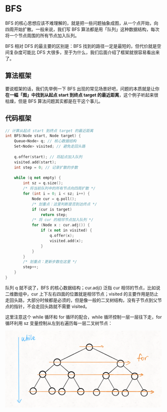 # BFS

BFS 的核心思想应该不难理解的，就是把一些问题抽象成图，从一个点开始，向四周开始扩散。一般来说，我们写 BFS 算法都是用「队列」这种数据结构，每次将一个节点周围的所有节点加入队列。

BFS 相对 DFS 的最主要的区别是：BFS 找到的路径一定是最短的，但代价就是空间复杂度可能比 DFS 大很多，至于为什么，我们后面介绍了框架就很容易看出来了。

## 算法框架

要说框架的话，我们先举例一下 BFS 出现的常见场景好吧，问题的本质就是让你**在一幅「图」中找到从起点 start 到终点 target 的最近距离**，这个例子听起来很枯燥，但是 BFS 算法问题其实都是在干这个事儿。

## 代码框架

```c++
// 计算从起点 start 到终点 target 的最近距离
int BFS(Node start, Node target) {
    Queue<Node> q; // 核心数据结构
    Set<Node> visited; // 避免走回头路
    
    q.offer(start); // 将起点加入队列
    visited.add(start);
    int step = 0; // 记录扩散的步数

    while (q not empty) {
        int sz = q.size();
        /* 将当前队列中的所有节点向四周扩散 */
        for (int i = 0; i < sz; i++) {
            Node cur = q.poll();
            /* 划重点：这里判断是否到达终点 */
            if (cur is target)
                return step;
            /* 将 cur 的相邻节点加入队列 */
            for (Node x : cur.adj()) {
                if (x not in visited) {
                    q.offer(x);
                    visited.add(x);
                }
            }
        }
        /* 划重点：更新步数在这里 */
        step++;
    }
}
```

队列 q 就不说了，BFS 的核心数据结构；cur.adj() 泛指 cur 相邻的节点，比如说二维数组中，cur 上下左右四面的位置就是相邻节点；visited 的主要作用是防止走回头路，大部分时候都是必须的，但是像一般的二叉树结构，没有子节点到父节点的指针，不会走回头路就不需要 visited。

这里注意这个 while 循环和 for 循环的配合，while 循环控制一层一层往下走，for 循环利用 sz 变量控制从左到右遍历每一层二叉树节点：

![](imgs/while-for.png)